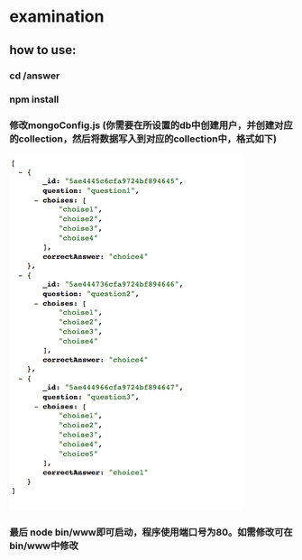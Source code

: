 # examination


## how to use:

### cd /answer
### npm install
### 修改mongoConfig.js (你需要在所设置的db中创建用户，并创建对应的collection，然后将数据写入到对应的collection中，格式如下)
<img src="https://github.com/QiuZhiFeng97/examination/blob/master/Snip20180428_66.png"/>



### 最后 node bin/www即可启动，程序使用端口号为80。如需修改可在bin/www中修改
